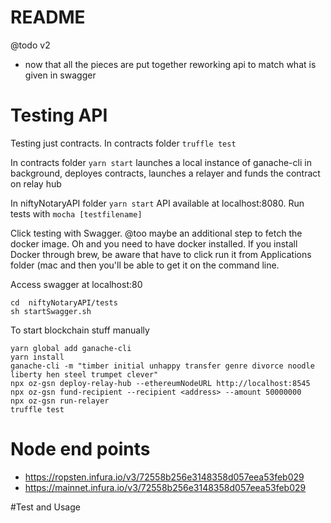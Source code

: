 README
======

@todo v2
*  now that all the pieces are put together reworking api to match what is given in swagger



Testing API
===========

Testing just contracts. In contracts folder ```truffle test```

In contracts folder ```yarn start``` launches a local instance of ganache-cli in background, deployes contracts, launches a relayer and funds the contract on relay hub

In niftyNotaryAPI folder ```yarn start``` API available at localhost:8080. Run tests with ```mocha [testfilename]```


Click testing with Swagger. @too maybe an additional step to fetch the docker image. Oh and you need to have docker installed.
If you install Docker through brew, be aware that have to click run it from Applications folder (mac
and then you'll be able to get it on the command line.

Access swagger at localhost:80

```
cd  niftyNotaryAPI/tests
sh startSwagger.sh
```

To start blockchain stuff manually
```
yarn global add ganache-cli
yarn install
ganache-cli -m "timber initial unhappy transfer genre divorce noodle liberty hen steel trumpet clever" 
npx oz-gsn deploy-relay-hub --ethereumNodeURL http://localhost:8545
npx oz-gsn fund-recipient --recipient <address> --amount 50000000
npx oz-gsn run-relayer
truffle test
```


Node end points
===============

* https://ropsten.infura.io/v3/72558b256e3148358d057eea53feb029
* https://mainnet.infura.io/v3/72558b256e3148358d057eea53feb029

#Test and Usage

